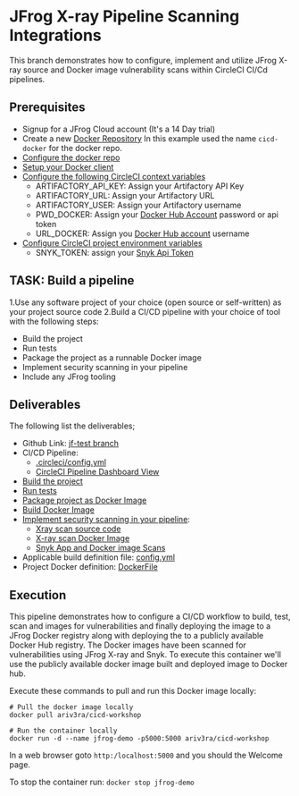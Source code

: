 # JFrog X-ray Pipeline Scanning Integrations

This branch demonstrates how to configure, implement and utilize JFrog X-ray source and Docker image vulnerability scans within CircleCI CI/Cd pipelines.

## Prerequisites

- Signup for a JFrog Cloud account (It's a 14 Day trial)
- Create a new [Docker Repository](https://jfrog.com/help/r/jfrog-artifactory-documentation/set-up-a-docker-repository) In this example used the name `cicd-docker` for the docker repo.
- [Configure the docker repo](https://jfrog.com/help/r/jfrog-artifactory-documentation/set-up-a-docker-repository) 
- [Setup your Docker client](https://jfrog.com/help/r/jfrog-artifactory-documentation/use-docker-client-with-artifactory-cloud)
- [Configure the following CircleCI context variables](https://circleci.com/docs/contexts/#create-and-use-a-context)
  - ARTIFACTORY_API_KEY: Assign your Artifactory API Key
  - ARTIFACTORY_URL: Assign your Artifactory URL
  - ARTIFACTORY_USER: Assign your Artifactory username
  - PWD_DOCKER: Assign your [Docker Hub Account](https://docs.docker.com/security/for-developers/access-tokens/) password or api token
  - URL_DOCKER: Assign you [Docker Hub account](https://docs.docker.com/security/for-developers/access-tokens/) username
- [Configure CircleCI project environment variables](https://circleci.com/docs/set-environment-variable/)
  - SNYK_TOKEN: assign your [Snyk Api Token](https://docs.snyk.io/snyk-cli/authenticate-the-cli-with-your-account#steps-to-authenticate-using-your-api-token)


## TASK: Build a pipeline
1.Use any software project of your choice (open source or self-written) as your project source code
2.Build a CI/CD pipeline with your choice of tool with the following steps:
 - Build the project
 - Run tests
 - Package the project as a runnable Docker image
 - Implement security scanning in your pipeline
 - Include any JFrog tooling

## Deliverables

The following list the deliverables;

- Github Link: [jf-test branch](https://github.com/datapunkz/cicd-workshop/tree/jf-test)
- CI/CD Pipeline:
  - [.circleci/config.yml](https://github.com/datapunkz/cicd-workshop/blob/jf-test/.circleci/config.yml)
  - [CircleCI Pipeline Dashboard View](https://app.circleci.com/pipelines/github/datapunkz/cicd-workshop/123/workflows/b10fd04c-8e42-4b63-baf5-e7be308d963a)
- [Build the project](https://app.circleci.com/pipelines/github/datapunkz/cicd-workshop/123/workflows/b10fd04c-8e42-4b63-baf5-e7be308d963a/jobs/521)
- [Run tests](https://app.circleci.com/pipelines/github/datapunkz/cicd-workshop/123/workflows/b10fd04c-8e42-4b63-baf5-e7be308d963a/jobs/521/parallel-runs/0/steps/0-109)
- [Package project as Docker Image](https://app.circleci.com/pipelines/github/datapunkz/cicd-workshop/123/workflows/b10fd04c-8e42-4b63-baf5-e7be308d963a/jobs/520)
- [Build Docker Image](https://app.circleci.com/pipelines/github/datapunkz/cicd-workshop/123/workflows/b10fd04c-8e42-4b63-baf5-e7be308d963a/jobs/520/parallel-runs/0/steps/0-103)
- [Implement security scanning in your pipeline](https://app.circleci.com/pipelines/github/datapunkz/cicd-workshop/123/workflows/b10fd04c-8e42-4b63-baf5-e7be308d963a/jobs/520):
  - [Xray scan source code](https://app.circleci.com/pipelines/github/datapunkz/cicd-workshop/123/workflows/b10fd04c-8e42-4b63-baf5-e7be308d963a/jobs/521/parallel-runs/0/steps/0-113)
  - [X-ray scan Docker Image](https://app.circleci.com/pipelines/github/datapunkz/cicd-workshop/123/workflows/b10fd04c-8e42-4b63-baf5-e7be308d963a/jobs/520/parallel-runs/0/steps/0-104)
  - [Snyk App and Docker image Scans](https://app.circleci.com/pipelines/github/datapunkz/cicd-workshop/123/workflows/b10fd04c-8e42-4b63-baf5-e7be308d963a/jobs/519)
- Applicable build definition file: [config.yml](https://github.com/datapunkz/cicd-workshop/blob/jf-test/.circleci/config.yml)
- Project Docker definition: [DockerFile](https://github.com/datapunkz/cicd-workshop/blob/jf-test/Dockerfile)


## Execution

This pipeline demonstrates how to configure a CI/CD workflow to build, test, scan and images for vulnerabilities and finally deploying the image to a JFrog Docker registry along with deploying the to a publicly available Docker Hub registry. The Docker images have been scanned for vulnerabilities using JFrog X-ray and Snyk. To execute this container we'll use the publicly available docker image built and deployed image to Docker hub.

Execute these commands to pull and run this Docker image locally:

```
# Pull the docker image locally
docker pull ariv3ra/cicd-workshop

# Run the container locally 
docker run -d --name jfrog-demo -p5000:5000 ariv3ra/cicd-workshop
```

In a web browser goto `http:/localhost:5000`  and you should the Welcome page.

To stop the container run: `docker stop jfrog-demo`

